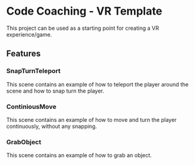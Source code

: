 # Code Coaching - VR Template

This project can be used as a starting point for creating a VR experience/game.

## Features

### SnapTurnTeleport

This scene contains an example of how to teleport the player around the scene and how to snap turn the player.

### ContiniousMove

This scene contains an example of how to move and turn the player continuously, without any snapping.

### GrabObject

This scene contains an example of how to grab an object.